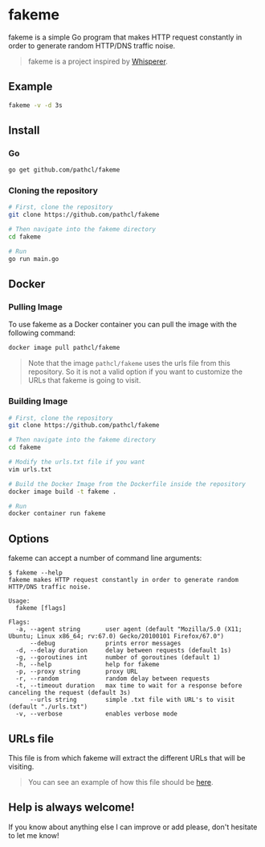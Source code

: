 # fakeme

fakeme is a simple Go program that makes HTTP request constantly in order to generate random HTTP/DNS traffic noise.

> fakeme is a project inspired by [Whisperer](https://github.com/daniarlert/Whisperer).

## Example

```bash
fakeme -v -d 3s
```

## Install

### Go

```bash
go get github.com/pathcl/fakeme
```

### Cloning the repository

```bash
# First, clone the repository
git clone https://github.com/pathcl/fakeme

# Then navigate into the fakeme directory
cd fakeme

# Run
go run main.go
```

## Docker

### Pulling Image

To use fakeme as a Docker container you can pull the image with the following command:

```bash
docker image pull pathcl/fakeme
```

> Note that the image ```pathcl/fakeme``` uses the urls file from this repository. So it is not a valid option if you want to customize the URLs that fakeme is going to visit.

### Building Image

```bash
# First, clone the repository
git clone https://github.com/pathcl/fakeme

# Then navigate into the fakeme directory
cd fakeme

# Modify the urls.txt file if you want
vim urls.txt

# Build the Docker Image from the Dockerfile inside the repository
docker image build -t fakeme .

# Run
docker container run fakeme
```

## Options

fakeme can accept a number of command line arguments:

```text
$ fakeme --help
fakeme makes HTTP request constantly in order to generate random HTTP/DNS traffic noise.

Usage:
  fakeme [flags]

Flags:
  -a, --agent string       user agent (default "Mozilla/5.0 (X11; Ubuntu; Linux x86_64; rv:67.0) Gecko/20100101 Firefox/67.0")
      --debug              prints error messages
  -d, --delay duration     delay between requests (default 1s)
  -g, --goroutines int     number of goroutines (default 1)
  -h, --help               help for fakeme
  -p, --proxy string       proxy URL
  -r, --random             random delay between requests
  -t, --timeout duration   max time to wait for a response before canceling the request (default 3s)
      --urls string        simple .txt file with URL's to visit (default "./urls.txt")
  -v, --verbose            enables verbose mode
```

## URLs file

This file is from which fakeme will extract the different URLs that will be visiting.

> You can see an example of how this file should be [here](https://github.com/pathcl/fakeme/blob/master/urls.txt).

## Help is always welcome!

If you know about anything else I can improve or add please, don't hesitate to let me know!
